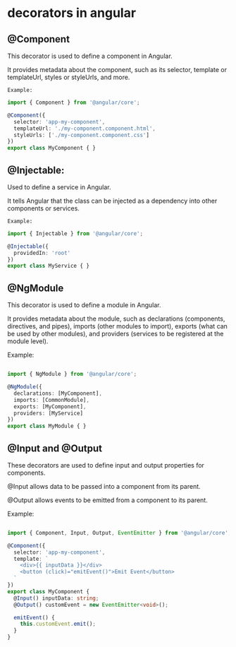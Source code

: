 # decorators in angular

## @Component

This decorator is used to define a component in Angular.

It provides metadata about the component, such as its selector, template or templateUrl, styles or styleUrls, and more.

    Example:

```typescript
import { Component } from '@angular/core';

@Component({
  selector: 'app-my-component',
  templateUrl: './my-component.component.html',
  styleUrls: ['./my-component.component.css']
})
export class MyComponent { }
```

## @Injectable:

Used to define a service in Angular.

It tells Angular that the class can be injected as a dependency into other components or services.

    Example:

```typescript
import { Injectable } from '@angular/core';

@Injectable({
  providedIn: 'root'
})
export class MyService { }
```

## @NgModule

This decorator is used to define a module in Angular.

It provides metadata about the module, such as declarations (components, directives, and pipes), imports (other modules to import), exports (what can be used by other modules), and providers (services to be registered at the module level).

Example:

```typescript

import { NgModule } from '@angular/core';

@NgModule({
  declarations: [MyComponent],
  imports: [CommonModule],
  exports: [MyComponent],
  providers: [MyService]
})
export class MyModule { }
```

## @Input and @Output

These decorators are used to define input and output properties for components.

@Input allows data to be passed into a component from its parent.

@Output allows events to be emitted from a component to its parent.

Example:

```typescript

import { Component, Input, Output, EventEmitter } from '@angular/core';

@Component({
  selector: 'app-my-component',
  template: `
    <div>{{ inputData }}</div>
    <button (click)="emitEvent()">Emit Event</button>
  `
})
export class MyComponent {
  @Input() inputData: string;
  @Output() customEvent = new EventEmitter<void>();

  emitEvent() {
    this.customEvent.emit();
  }
}
```
